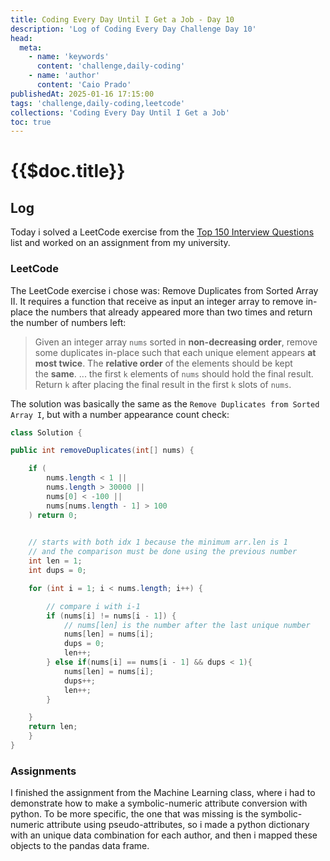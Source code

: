 ```yaml
---
title: Coding Every Day Until I Get a Job - Day 10
description: 'Log of Coding Every Day Challenge Day 10'
head:
  meta:
    - name: 'keywords'
      content: 'challenge,daily-coding'
    - name: 'author'
      content: 'Caio Prado'
publishedAt: 2025-01-16 17:15:00
tags: 'challenge,daily-coding,leetcode'
collections: 'Coding Every Day Until I Get a Job'
toc: true
---
```


# {{$doc.title}}

## Log
Today i solved a LeetCode exercise from the [Top 150 Interview Questions](https://leetcode.com/studyplan/top-interview-150/) list and worked on an assignment from my university.

### LeetCode 
The LeetCode exercise i chose was: Remove Duplicates from Sorted Array II.
It requires a function that receive as input an integer array to remove in-place the numbers that already appeared more than two times and return the number of  numbers left:
> Given an integer array `nums` sorted in **non-decreasing order**, remove some duplicates in-place such that each unique element appears **at most twice**. The **relative order** of the elements should be kept the **same**.  ... the first `k` elements of `nums` should hold the final result. Return `k` after placing the final result in the first `k` slots of `nums`.

The solution was basically the same as the `Remove Duplicates from Sorted Array I`, but with a number appearance count check:
```java
class Solution {

public int removeDuplicates(int[] nums) {

	if (
		nums.length < 1 || 
		nums.length > 30000 || 
		nums[0] < -100 || 
		nums[nums.length - 1] > 100
	) return 0;
	

	// starts with both idx 1 because the minimum arr.len is 1
	// and the comparison must be done using the previous number
	int len = 1;
	int dups = 0;

	for (int i = 1; i < nums.length; i++) {

		// compare i with i-1
		if (nums[i] != nums[i - 1]) {
			// nums[len] is the number after the last unique number
			nums[len] = nums[i];
			dups = 0;
			len++;
		} else if(nums[i] == nums[i - 1] && dups < 1){
			nums[len] = nums[i];
			dups++;
			len++;
		}

	}
	return len;
	}
}
```

### Assignments
I finished the assignment from the Machine Learning class, where i had to demonstrate how to make a symbolic-numeric attribute conversion with python. To be more specific, the one that was missing is the symbolic-numeric attribute using pseudo-attributes, so i made a python dictionary with an unique data combination for each author, and then i mapped these objects to the pandas data frame.  

